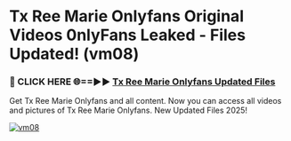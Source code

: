 # Tx Ree Marie Onlyfans Original Videos 0nlyFans Leaked - Files Updated! (vm08)

<h3>🔴 CLICK HERE 🌐==►► <a href="https://tinyurl.com/2jnfzry5" rel="nofollow">Tx Ree Marie Onlyfans Updated Files</a></h3>

Get Tx Ree Marie Onlyfans and all content. Now you can access all videos and pictures of Tx Ree Marie Onlyfans. New Updated Files 2025!

[![vm08](https://i.imgur.com/GyGTBgg.gif)](https://tinyurl.com/2jnfzry5)

